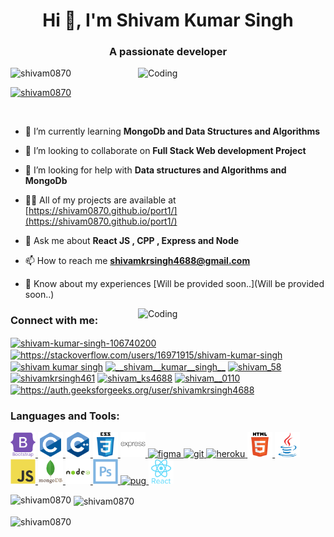 


<h1 align="center">Hi 👋, I'm Shivam Kumar Singh</h1>
<h3 align="center">A passionate developer</h3>

<img align = "right" alt = "Coding" width = "300" src = "https://miro.medium.com/max/680/1*IRGHmiGsa16stedQvIaZfw.gif">



<p align="left"> <img src="https://komarev.com/ghpvc/?username=shivam0870&label=Profile%20views&color=0e75b6&style=flat" alt="shivam0870" /> </p>

<p align="left"> <a href="https://github.com/ryo-ma/github-profile-trophy"><img src="https://github-profile-trophy.vercel.app/?username=shivam0870" alt="shivam0870" /></a> </p>

<p align="left"> <a href="https://twitter.com/" target="blank"><img src="https://img.shields.io/twitter/follow/?logo=twitter&style=for-the-badge" alt="" /></a> </p>

- 🌱 I’m currently learning **MongoDb and Data Structures and Algorithms**

- 👯 I’m looking to collaborate on **Full Stack Web development Project**

- 🤝 I’m looking for help with **Data structures and Algorithms and MongoDb**

- 👨‍💻 All of my projects are available at [https://shivam0870.github.io/port1/](https://shivam0870.github.io/port1/)

- 💬 Ask me about **React JS , CPP , Express and Node**

- 📫 How to reach me **shivamkrsingh4688@gmail.com**

- 📄 Know about my experiences [Will be provided soon..](Will be provided soon..)

<img align = "right" alt = "Coding" width = "300" src = "https://camo.githubusercontent.com/5f7bd91c0cfa61eff4505f66a7792de9d953424eb2df4172c72e7a7c6f8e9790/68747470733a2f2f692e737461636b2e696d6775722e636f6d2f4e534879672e676966">


<h3 align="left">Connect with me:</h3>
<p align="left">
<a href="https://linkedin.com/in/shivam-kumar-singh-106740200" target="blank"><img align="center" src="https://raw.githubusercontent.com/rahuldkjain/github-profile-readme-generator/master/src/images/icons/Social/linked-in-alt.svg" alt="shivam-kumar-singh-106740200" height="30" width="40" /></a>
<a href="https://stackoverflow.com/users/https://stackoverflow.com/users/16971915/shivam-kumar-singh" target="blank"><img align="center" src="https://raw.githubusercontent.com/rahuldkjain/github-profile-readme-generator/master/src/images/icons/Social/stack-overflow.svg" alt="https://stackoverflow.com/users/16971915/shivam-kumar-singh" height="30" width="40" /></a>
<a href="https://fb.com/shivam kumar singh" target="blank"><img align="center" src="https://raw.githubusercontent.com/rahuldkjain/github-profile-readme-generator/master/src/images/icons/Social/facebook.svg" alt="shivam kumar singh" height="30" width="40" /></a>
<a href="https://instagram.com/__shivam__kumar__singh__" target="blank"><img align="center" src="https://raw.githubusercontent.com/rahuldkjain/github-profile-readme-generator/master/src/images/icons/Social/instagram.svg" alt="__shivam__kumar__singh__" height="30" width="40" /></a>
<a href="https://www.codechef.com/users/shivam_58" target="blank"><img align="center" src="https://cdn.jsdelivr.net/npm/simple-icons@3.1.0/icons/codechef.svg" alt="shivam_58" height="30" width="40" /></a>
<a href="https://www.hackerrank.com/shivamkrsingh461" target="blank"><img align="center" src="https://raw.githubusercontent.com/rahuldkjain/github-profile-readme-generator/master/src/images/icons/Social/hackerrank.svg" alt="shivamkrsingh461" height="30" width="40" /></a>
<a href="https://codeforces.com/profile/shivam_ks4688" target="blank"><img align="center" src="https://raw.githubusercontent.com/rahuldkjain/github-profile-readme-generator/master/src/images/icons/Social/codeforces.svg" alt="shivam_ks4688" height="30" width="40" /></a>
<a href="https://www.leetcode.com/shivam__0110" target="blank"><img align="center" src="https://raw.githubusercontent.com/rahuldkjain/github-profile-readme-generator/master/src/images/icons/Social/leet-code.svg" alt="shivam__0110" height="30" width="40" /></a>
<a href="https://auth.geeksforgeeks.org/user/https://auth.geeksforgeeks.org/user/shivamkrsingh4688" target="blank"><img align="center" src="https://raw.githubusercontent.com/rahuldkjain/github-profile-readme-generator/master/src/images/icons/Social/geeks-for-geeks.svg" alt="https://auth.geeksforgeeks.org/user/shivamkrsingh4688" height="30" width="40" /></a>
</p>

<h3 align="left">Languages and Tools:</h3>
<p align="left"> <a href="https://getbootstrap.com" target="_blank" rel="noreferrer"> <img src="https://raw.githubusercontent.com/devicons/devicon/master/icons/bootstrap/bootstrap-plain-wordmark.svg" alt="bootstrap" width="40" height="40"/> </a> <a href="https://www.cprogramming.com/" target="_blank" rel="noreferrer"> <img src="https://raw.githubusercontent.com/devicons/devicon/master/icons/c/c-original.svg" alt="c" width="40" height="40"/> </a> <a href="https://www.w3schools.com/cpp/" target="_blank" rel="noreferrer"> <img src="https://raw.githubusercontent.com/devicons/devicon/master/icons/cplusplus/cplusplus-original.svg" alt="cplusplus" width="40" height="40"/> </a> <a href="https://www.w3schools.com/css/" target="_blank" rel="noreferrer"> <img src="https://raw.githubusercontent.com/devicons/devicon/master/icons/css3/css3-original-wordmark.svg" alt="css3" width="40" height="40"/> </a> <a href="https://expressjs.com" target="_blank" rel="noreferrer"> <img src="https://raw.githubusercontent.com/devicons/devicon/master/icons/express/express-original-wordmark.svg" alt="express" width="40" height="40"/> </a> <a href="https://www.figma.com/" target="_blank" rel="noreferrer"> <img src="https://www.vectorlogo.zone/logos/figma/figma-icon.svg" alt="figma" width="40" height="40"/> </a> <a href="https://git-scm.com/" target="_blank" rel="noreferrer"> <img src="https://www.vectorlogo.zone/logos/git-scm/git-scm-icon.svg" alt="git" width="40" height="40"/> </a> <a href="https://heroku.com" target="_blank" rel="noreferrer"> <img src="https://www.vectorlogo.zone/logos/heroku/heroku-icon.svg" alt="heroku" width="40" height="40"/> </a> <a href="https://www.w3.org/html/" target="_blank" rel="noreferrer"> <img src="https://raw.githubusercontent.com/devicons/devicon/master/icons/html5/html5-original-wordmark.svg" alt="html5" width="40" height="40"/> </a> <a href="https://www.java.com" target="_blank" rel="noreferrer"> <img src="https://raw.githubusercontent.com/devicons/devicon/master/icons/java/java-original.svg" alt="java" width="40" height="40"/> </a> <a href="https://developer.mozilla.org/en-US/docs/Web/JavaScript" target="_blank" rel="noreferrer"> <img src="https://raw.githubusercontent.com/devicons/devicon/master/icons/javascript/javascript-original.svg" alt="javascript" width="40" height="40"/> </a> <a href="https://www.mongodb.com/" target="_blank" rel="noreferrer"> <img src="https://raw.githubusercontent.com/devicons/devicon/master/icons/mongodb/mongodb-original-wordmark.svg" alt="mongodb" width="40" height="40"/> </a> <a href="https://nodejs.org" target="_blank" rel="noreferrer"> <img src="https://raw.githubusercontent.com/devicons/devicon/master/icons/nodejs/nodejs-original-wordmark.svg" alt="nodejs" width="40" height="40"/> </a> <a href="https://www.photoshop.com/en" target="_blank" rel="noreferrer"> <img src="https://raw.githubusercontent.com/devicons/devicon/master/icons/photoshop/photoshop-line.svg" alt="photoshop" width="40" height="40"/> </a> <a href="https://pugjs.org" target="_blank" rel="noreferrer"> <img src="https://cdn.worldvectorlogo.com/logos/pug.svg" alt="pug" width="40" height="40"/> </a> <a href="https://reactjs.org/" target="_blank" rel="noreferrer"> <img src="https://raw.githubusercontent.com/devicons/devicon/master/icons/react/react-original-wordmark.svg" alt="react" width="40" height="40"/> </a> </p>

<p><img align="left" src="https://github-readme-stats.vercel.app/api/top-langs?username=shivam0870&show_icons=true&locale=en&layout=compact" alt="shivam0870" /></p>

<p>&nbsp;<img align="center" src="https://github-readme-stats.vercel.app/api?username=shivam0870&show_icons=true&locale=en" alt="shivam0870" /></p>

<p><img align="center" src="https://github-readme-streak-stats.herokuapp.com/?user=shivam0870&" alt="shivam0870" /></p>
